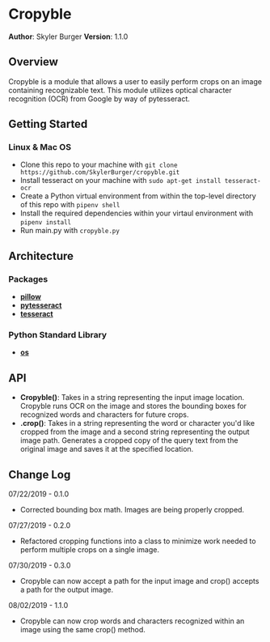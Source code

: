 # Cropyble

**Author**: Skyler Burger
**Version**: 1.1.0

## Overview
Cropyble is a module that allows a user to easily perform crops on an image containing recognizable text. This module utilizes optical character recognition (OCR) from Google by way of pytesseract.

## Getting Started
### Linux & Mac OS
- Clone this repo to your machine with `git clone https://github.com/SkylerBurger/cropyble.git`
- Install tesseract on your machine with `sudo apt-get install tesseract-ocr`
- Create a Python virtual environment from within the top-level directory of this repo with `pipenv shell`
- Install the required dependencies within your virtaul environment with `pipenv install`
- Run main.py with `cropyble.py`

## Architecture
### Packages
- [**pillow**](https://python-pillow.org/)
- [**pytesseract**](https://github.com/madmaze/pytesseract)
- [**tesseract**](https://github.com/tesseract-ocr/tesseract)

### Python Standard Library
- [**os**](https://docs.python.org/3/library/os.html)

## API
- **Cropyble()**: Takes in a string representing the input image location. Cropyble runs OCR on the image and stores the bounding boxes for recognized words and characters for future crops.
- **.crop()**: Takes in a string representing the word or character you'd like cropped from the image and a second string representing the output image path. Generates a cropped copy of the query text from the original image and saves it at the specified location.

## Change Log
07/22/2019 - 0.1.0
- Corrected bounding box math. Images are being properly cropped.

07/27/2019 - 0.2.0
- Refactored cropping functions into a class to minimize work needed to perform multiple crops on a single image.

07/30/2019 - 0.3.0
- Cropyble can now accept a path for the input image and crop() accepts a path for the output image.

08/02/2019 - 1.1.0
- Cropyble can now crop words and characters recognized within an image using the same crop() method.